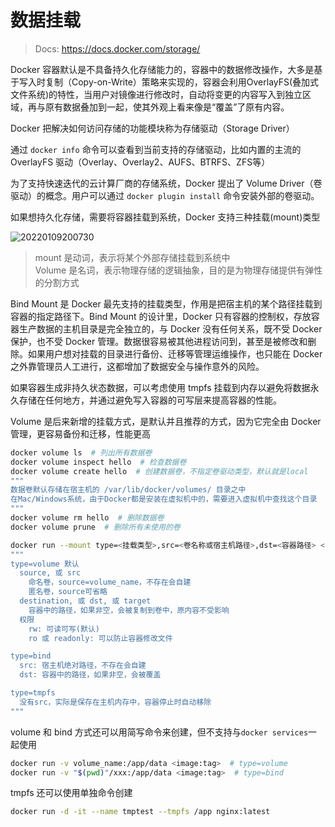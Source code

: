 # 数据挂载

> Docs: <https://docs.docker.com/storage/>

Docker 容器默认是不具备持久化存储能力的，容器中的数据修改操作，大多是基于写入时复制（Copy-on-Write）策略来实现的，容器会利用OverlayFS(叠加式文件系统)的特性，当用户对镜像进行修改时，自动将变更的内容写入到独立区域，再与原有数据叠加到一起，使其外观上看来像是“覆盖”了原有内容。

Docker 把解决如何访问存储的功能模块称为存储驱动（Storage Driver）

通过 `docker info` 命令可以查看到当前支持的存储驱动，比如内置的主流的 OverlayFS 驱动（Overlay、Overlay2、AUFS、BTRFS、ZFS等）

为了支持快速迭代的云计算厂商的存储系统，Docker 提出了 Volume Driver（卷驱动）的概念。用户可以通过 `docker plugin install` 命令安装外部的卷驱动。

如果想持久化存储，需要将容器挂载到系统，Docker 支持三种挂载(mount)类型

![20220109200730](http://image.zuoright.com/20220109200730.png)

> mount 是动词，表示将某个外部存储挂载到系统中  
> Volume 是名词，表示物理存储的逻辑抽象，目的是为物理存储提供有弹性的分割方式

Bind Mount 是 Docker 最先支持的挂载类型，作用是把宿主机的某个路径挂载到容器的指定路径下。Bind Mount 的设计里，Docker 只有容器的控制权，存放容器生产数据的主机目录是完全独立的，与 Docker 没有任何关系，既不受 Docker 保护，也不受 Docker 管理。数据很容易被其他进程访问到，甚至是被修改和删除。如果用户想对挂载的目录进行备份、迁移等管理运维操作，也只能在 Docker 之外靠管理员人工进行，这都增加了数据安全与操作意外的风险。

如果容器生成非持久状态数据，可以考虑使用 tmpfs 挂载到内存以避免将数据永久存储在任何地方，并通过避免写入容器的可写层来提高容器的性能。

Volume 是后来新增的挂载方式，是默认并且推荐的方式，因为它完全由 Docker 管理，更容易备份和迁移，性能更高

```bash
docker volume ls  # 列出所有数据卷
docker volume inspect hello  # 检查数据卷
docker volume create hello  # 创建数据卷，不指定卷驱动类型，默认就是local
"""
数据卷默认存储在宿主机的 /var/lib/docker/volumes/ 目录之中
在Mac/Windows系统，由于Docker都是安装在虚拟机中的，需要进入虚拟机中查找这个目录
"""
docker volume rm hello  # 删除数据卷
docker volume prune  # 删除所有未使用的卷
```

```bash
docker run --mount type=<挂载类型>,src=<卷名称或宿主机路径>,dst=<容器路径> <image:tag>
"""
type=volume 默认
  source, 或 src
    命名卷，source=volume_name，不存在会自建
    匿名卷，source可省略
  destination, 或 dst, 或 target
    容器中的路径，如果非空，会被复制到卷中，原内容不受影响
  权限
    rw: 可读可写(默认)
    ro 或 readonly: 可以防止容器修改文件

type=bind
  src: 宿主机绝对路径，不存在会自建
  dst: 容器中的路径，如果非空，会被覆盖

type=tmpfs
  没有src，实际是保存在主机内存中，容器停止时自动移除
"""
```

volume 和 bind 方式还可以用简写命令来创建，但不支持与`docker services`一起使用

```bash
docker run -v volume_name:/app/data <image:tag>  # type=volume
docker run -v "$(pwd)"/xxx:/app/data <image:tag>  # type=bind
```

tmpfs 还可以使用单独命令创建

```bash
docker run -d -it --name tmptest --tmpfs /app nginx:latest
```
